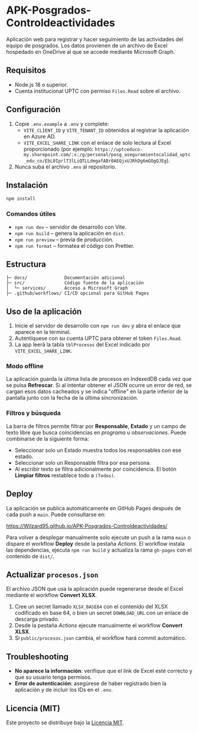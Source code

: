 # APK-Posgrados-Controldeactividades

Aplicación web para registrar y hacer seguimiento de las actividades del equipo
de posgrados. Los datos provienen de un archivo de Excel hospedado en OneDrive
al que se accede mediante Microsoft Graph.

## Requisitos
- Node.js 18 o superior.
- Cuenta institucional UPTC con permiso `Files.Read` sobre el archivo.

## Configuración
1. Copie `.env.example` a `.env` y complete:
   - `VITE_CLIENT_ID` y `VITE_TENANT_ID` obtenidos al registrar la aplicación
     en Azure AD.
   - `VITE_EXCEL_SHARE_LINK` con el enlace de solo lectura al Excel
     proporcionado (por ejemplo:
     `https://uptceduco-my.sharepoint.com/:x:/g/personal/posg_aseguramientocalidad_uptc_edu_co/EbL0IprlT3lLiQTLLdmgafABr0AEQjxUJRhDg6mGOgQJEg`).
2. Nunca suba el archivo `.env` al repositorio.

## Instalación
```bash
npm install
```

### Comandos útiles
- `npm run dev` – servidor de desarrollo con Vite.
- `npm run build` – genera la aplicación en `dist`.
- `npm run preview` – previa de producción.
- `npm run format` – formatea el código con Prettier.

## Estructura
```
├─ docs/              Documentación adicional
├─ src/               Código fuente de la aplicación
│  └─ services/       Acceso a Microsoft Graph
├─ .github/workflows/ CI/CD opcional para GitHub Pages
```

## Uso de la aplicación
1. Inicie el servidor de desarrollo con `npm run dev` y abra el enlace que
   aparece en la terminal.
2. Autentíquese con su cuenta UPTC para obtener el token `Files.Read`.
3. La app leerá la tabla `tblProcesos` del Excel indicado por
   `VITE_EXCEL_SHARE_LINK`.

### Modo offline
La aplicación guarda la última lista de procesos en IndexedDB cada vez
que se pulsa **Refrescar**. Si al intentar obtener el JSON ocurre un
error de red, se cargan esos datos cacheados y se indica "offline" en la
parte inferior de la pantalla junto con la fecha de la última
sincronización.

### Filtros y búsqueda
La barra de filtros permite filtrar por **Responsable**, **Estado** y un
campo de texto libre que busca coincidencias en *programa* u
*observaciones*. Puede combinarse de la siguiente forma:

- Seleccionar solo un Estado muestra todos los responsables con ese
  estado.
- Seleccionar solo un Responsable filtra por esa persona.
- Al escribir texto se filtra adicionalmente por coincidencia.
El botón **Limpiar filtros** restablece todo a `(Todos)`.

## Deploy
La aplicación se publica automáticamente en GitHub Pages después de cada push a
`main`. Puede consultarse en:

<https://Wilzard95.github.io/APK-Posgrados-Controldeactividades/>

Para volver a desplegar manualmente solo ejecute un push a la rama `main` o
dispare el workflow **Deploy** desde la pestaña *Actions*. El workflow instala
las dependencias, ejecuta `npm run build` y actualiza la rama `gh-pages` con el
contenido de `dist/`.

## Actualizar `procesos.json`
El archivo JSON que usa la aplicación puede regenerarse desde el Excel mediante
el workflow **Convert XLSX**.

1. Cree un secret llamado `XLSX_BASE64` con el contenido del XLSX codificado en
   base&nbsp;64, o bien un secret `DOWNLOAD_URL` con un enlace de descarga
   privado.
2. Desde la pestaña *Actions* ejecute manualmente el workflow **Convert XLSX**.
3. Si `public/procesos.json` cambia, el workflow hará commit automático.

## Troubleshooting
- **No aparece la información**: verifique que el link de Excel esté correcto y
  que su usuario tenga permisos.
- **Error de autenticación**: asegúrese de haber registrado bien la aplicación
  y de incluir los IDs en el `.env`.

## Licencia (MIT)
Este proyecto se distribuye bajo la [Licencia MIT](LICENSE).
